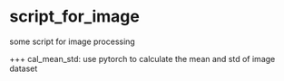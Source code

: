 # script_for_image
some script for image processing

+++ cal_mean_std: use pytorch to calculate the mean and std of image dataset
